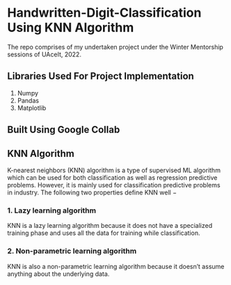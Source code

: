 # Handwritten-Digit-Classification Using KNN Algorithm
The repo comprises of my undertaken project under the Winter Mentorship sessions of UAceIt, 2022. 

## Libraries Used For Project Implementation 
 1. Numpy
 2. Pandas 
 3. Matplotlib

## Built Using Google Collab
## KNN Algorithm 
<div align = 'left'>
 
K-nearest neighbors (KNN) algorithm is a type of supervised ML algorithm which can be used for both classification as well as regression predictive problems. However, it is mainly used for classification predictive problems in industry. The following two properties define KNN well −
 <h3 align = 'left' > 1. Lazy learning algorithm  </h3> KNN is a lazy learning algorithm because it does not have a specialized training phase and uses all the data for training while classification. </br> 
 <h3 align = 'left' > 2. Non-parametric learning algorithm </h3> KNN is also a non-parametric learning algorithm because it doesn’t assume anything about the underlying data.
 </div>

